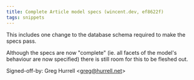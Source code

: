```yaml
---
title: Complete Article model specs (wincent.dev, ef8622f)
tags: snippets
---
```


This includes one change to the database schema required to make the specs pass.

Although the specs are now "complete" (ie. all facets of the model's behaviour are now specified) there is still room for this to be fleshed out.

Signed-off-by: Greg Hurrell &lt;greg@hurrell.net&gt;
